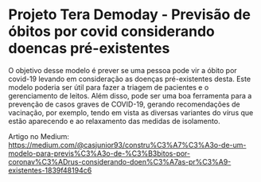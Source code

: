 # Projeto Tera Demoday - Previsão de óbitos por covid considerando doencas pré-existentes

O objetivo desse modelo é prever se uma pessoa pode vir a óbito por covid-19 levando em consideração as doenças pré-existentes desta. Este modelo poderia ser útil para fazer a triagem de pacientes e o gerenciamento de leitos. Além disso, pode ser uma boa ferramenta para a prevenção de casos graves de COVID-19, gerando recomendações de vacinação, por exemplo, tendo em vista as diversas variantes do vírus que estão aparecendo e ao relaxamento das medidas de isolamento.

Artigo no Medium: https://medium.com/@casjunior93/constru%C3%A7%C3%A3o-de-um-modelo-para-previs%C3%A3o-de-%C3%B3bitos-por-coronav%C3%ADrus-considerando-doen%C3%A7as-pr%C3%A9-existentes-1839f48194c6

